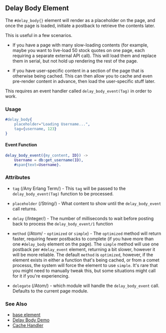 <!-- dash: #delay_body | Element | ###:Section -->


## Delay Body Element

The `#delay_body{}` element will render as a placeholder on the page, and once
the page is loaded, initiate a postback to retrieve the contents later.

This is useful in a few scenarios.

* If you have a page with many slow-loading contents (for example, maybe you
  want to live-load 50 stock quotes on one page, each requiring a separate
  external API call).  This will load them and replace them in serial, but not
  hold up rendering the rest of the page.

* If you have user-specific content in a section of the page that is otherwise
  being cached.  This can then allow you to cache and even pre-render content in
  advance, then load  the user-specific stuff later.


This requires an event handler called `delay_body_event(Tag)` in order to work.

### Usage

```erlang
#delay_body{
	placeholder="Loading Username...",
	tag={username, 123}
}
```

#### Event Function

```erlang
delay_body_event({my_content, ID}) ->
	Username = db:get_username(ID),
	#span{text=Username}.
```

### Attributes

* `tag` (/Any Erlang Term/) - This `tag` will be passed to the
  `delay_body_event(Tag)` function to be processed.

* `placeholder` (/String/) - What content to show until the `delay_body_event`
  call returns.

* `delay` (/Integer/) - The number of milliseconds to wait before posting back
  to process the `delay_body_event/1` function

* `method` (/Atom/ - `optimized` or `simple`) - The `optimized` method will return
  faster, requiring fewer postbacks to complete (if you have more than one
  `#delay_body` element on the page).  The `simple` method will use one postback
  per `#delay_event` element, returning a bit slower, however it will be more
  reliable.  The default `method` is `optimized`, however, if the element exists
  in either a function that's being cached, or from a comet processs, the system
  will force the element to use `simple`.  It's rare that you might need to
  manually tweak this, but some situations might call for it if you're
  experiencing.

* `delegate` (/Atom/) - which module will handle the `delay_body_event` call.
  Defaults to the current page module.

### See Also

 * [base element](./element_base.md)
 * [Delay Body Demo](https://nitrogenproject.com/demos/delay_body)
 * [Cache Handler](./cache.md)

